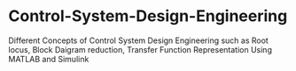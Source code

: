 # Control-System-Design-Engineering
Different Concepts of Control System Design Engineering such as Root locus, Block Daigram reduction, Transfer Function Representation Using MATLAB and Simulink 
